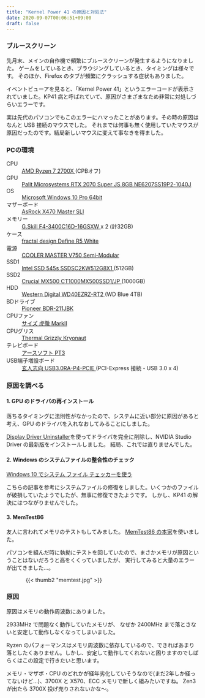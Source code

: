 ```yaml
---
title: "Kernel Power 41 の原因と対処法"
date: 2020-09-07T00:06:51+09:00
draft: false 
---
```


### ブルースクリーン
先月末、メインの自作機で頻繁にブルースクリーンが発生するようになりました。
ゲームをしているとき、ブラウジングしているとき、タイミングは様々です。
そのほか、Firefox のタブが頻繁にクラッシュする症状もありました。

イベントビューアを見ると、「Kernel Power 41」というエラーコードが表示されていました。KP41 病と呼ばれていて、原因がさまざまなため非常に対処しづらいエラーです。

実は先代のパソコンでもこのエラーにハマったことがあります。その時の原因はなんと USB 接続のマウスでした。
それまでは何事も無く使用していたマウスが原因だったのです。結局新しいマウスに変えて事なきを得ました。

### PCの環境

<dt> CPU </dt>
<dd> <a href="https://www.amd.com/ja/products/cpu/amd-ryzen-7-2700x">
AMD Ryzen 7 2700X </a> (CPBオフ) <dd>

<dt> GPU </dt>
<dd> <a href="http://www.palit.com/palit/vgapro.php?id=3303&lang=jp">
Palit Microsystems RTX 2070 Super JS 8GB NE6207SS19P2-1040J </a> </dd>

<dt> OS </dt>
<dd> <a href="https://www.microsoft.com/ja-jp/windows">
Microsoft Windows 10 Pro 64bit </a> </dd>

<dt> マザーボード </dt>
<dd> <a href="https://www.asrock.com/MB/AMD/X470%20Master%20SLI/index.jp.asp">
AsRock X470 Master SLI </a> </dd>

<dt> メモリー </dt>
<dd> <a href="http://www.gskill.com/en/product/f4-3400c16d-16gsxw">
G.Skill F4-3400C16D-16GSXW </a> x 2 (計32GB) </dd>

<dt> ケース </dt>
<dd> <a href="https://www.fractal-design.com/ja/products/cases/define/define-r5/white/">
fractal design Define R5 White </a> </dd>

<dt> 電源 </dt>
<dd> <a href="https://apac.coolermaster.com/jp/powersupply/gaming-v-sm-series/v750s/">
COOLER MASTER V750 Semi-Modular </a> </dd>

<dt> SSD1 </dt>
<dd> <a href="https://www.intel.co.jp/content/www/jp/ja/products/memory-storage/solid-state-drives/consumer-ssds/545s-series.html">
Intel SSD 545s SSDSC2KW512G8X1 </a> (512GB) </dd>

<dt> SSD2 </dt>
<dd> <a href="https://www.cfd.co.jp/product/ssd/ct1000mx500ssd1_jp/">
Crucial MX500 CT1000MX500SSD1/JP </a> (1000GB) </dd>

<dt> HDD </dt>
<dd> <a href="https://kakaku.com/item/K0000927098/">
Western Digital WD40EZRZ-RT2 </a> (WD Blue 4TB) </dd>

<dt> BDドライブ </dt>
<dd> <a href="https://jpn.pioneer/ja/pcperipherals/bdd/products/bdr_211j/">
Pioneer BDR-211JBK </a> </dd>

<dt> CPUファン </dt>
<dd> <a href="https://www.scythe.co.jp/product/cpu-cooler/scktt-2000">
サイズ 虎徹 MarkⅡ </a> </dd>

<dt> CPUグリス </dt>
<dd> <a href="https://www.shinwa-sangyo.co.jp/thermal-grizzly/tg-k-001-rs">
Thermal Grizzly Kryonaut </a> </dd>

<dt> テレビボード </dt>
<dd> <a href="https://earthsoft.jp/PT3/index.html">
アースソフト PT3 </a> </dd>

<dt> USB端子増設ボード</dt>
<dd> <a href="https://www.kuroutoshikou.com/product/interface/usb/usb3_0ra-p4-pcie/">
玄人志向  USB3.0RA-P4-PCIE </a> (PCI-Express 接続・USB 3.0 x 4) </dd>


### 原因を調べる

#### 1. GPU のドライバの再インストール
落ちるタイミングに法則性がなかったので、システムに近い部分に原因があると考え、GPU のドライバを入れなおしてみることにしました。

[Display Driver Uninstaller](https://www.guru3d.com/files-details/display-driver-uninstaller-download.html)を使ってドライバを完全に削除し、NVIDIA Studio Driver の最新版をインストールしました。
結局、これでは直りませんでした。

#### 2. Windows のシステムファイルの整合性のチェック
[Windows 10 でシステム ファイル チェッカーを使う](https://support.microsoft.com/ja-jp/help/4026529/windows-10-using-system-file-checker)

こちらの記事を参考にシステムファイルの修復をしました。いくつかのファイルが破損していたようでしたが、無事に修復できたようです。
しかし、KP41 の解決にはつながりませんでした。

#### 3. MemTest86
友人に言われてメモリのテストもしてみました。
[MemTest86 の本家](https://www.memtest86.com/)を使いました。

パソコンを組んだ時に執拗にテストを回していたので、まさかメモリが原因ということはないだろうと高をくくっていましたが、
実行してみると大量のエラーが出てきました…。

<div style="width: 80%; margin: auto;">
{{< thumb2 "memtest.jpg" >}}
</div>

### 原因
原因はメモリの動作周波数にありました。

2933MHz で問題なく動作していたメモリが、
なぜか 2400MHz まで落とさないと安定して動作しなくなってしまいました。

Ryzen のパフォーマンスはメモリ周波数に依存しているので、できればあまり落としたくありません。しかし、安定して動作してくれないと困りますのでしばらくはこの設定で行きたいと思います。

メモリ・マザボ・CPU のどれかが経年劣化していそうなので(まだ2年しか経ってないけど…)、3700X と X570、ECC メモリで新しく組みたいですね。
Zen3 が出たら 3700X 投げ売りされないかな～。

